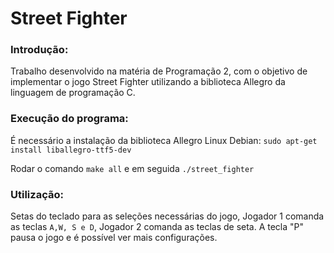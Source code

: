 # Street Fighter
### Introdução:
Trabalho desenvolvido na matéria de Programação 2, com o objetivo de implementar o jogo Street Fighter utilizando a biblioteca Allegro da linguagem de programação C.

### Execução do programa:
É necessário a instalação da biblioteca Allegro
Linux Debian:
`sudo apt-get install liballegro-ttf5-dev`

Rodar o comando `make all` e em seguida `./street_fighter`

### Utilização:
Setas do teclado para as seleções necessárias do jogo, Jogador 1 comanda as teclas `A,W, S e D`, Jogador 2 comanda as teclas de seta.
 A tecla "P" pausa o jogo e é possível ver mais configurações.